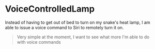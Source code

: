 # VoiceControlledLamp
Instead of having to get out of bed to turn on my snake's heat lamp, I am able to issue a voice command to Siri to remotely turn it on.

> Very simple at the moment, I want to see what more I'm able to do with voice commands
